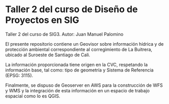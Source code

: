 # Taller 2 del curso de Diseño de Proyectos en SIG
Taller 2 del curso de SIG3. Autor: Juan Manuel Palomino

El presente repositorio contiene un Geovisor sobre información hídrica y de protección ambiental correspondiente al corregimiento de La Buitrera, ubicado al Suroeste de Santiago de Cali.

La información proporcionada tiene origen en la CVC, respetando la información base, tal como: tipo de geometría y Sistema de Referencia (EPSG: 3115).

Finalmente, se dispuso de Geoserver en AWS para la construcción de WFS y WMS y la integración de esta información en un espacio de trabajo espacial como lo es QGIS.
